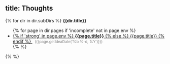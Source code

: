 title: Thoughts
---
<style>
.datenote {
	color: gray;
	font-size: smaller;
}
</style>

{% for dir in dir.subDirs %}
<b>{{dir.title}}</b>
	<ul>
		{% for page in dir.pages if 'incomplete' not in page.env %}
		<li>
			<a href="{{ link(page) }}">
				{% if 'strong' in page.env %}
				<strong>{{page.title}}</strong>
				{% else %}
				{{page.title}}
				{% endif %}
			</a>
			&nbsp;&nbsp;<span class="datenote">({{page.getIdeaDate('%b %-d, %Y')}})</span>
		</li>
		{% %}
	</ul>
{% %}


